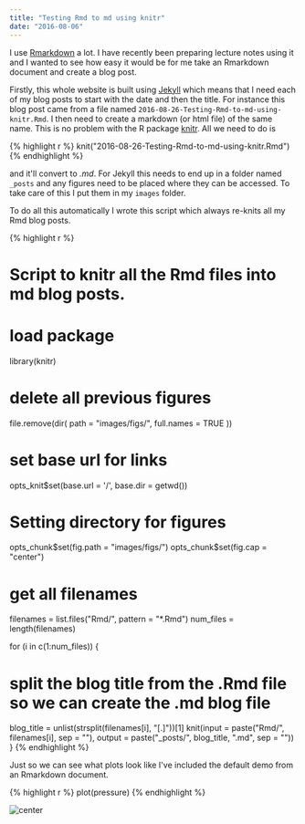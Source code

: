 ```yaml
---
title: "Testing Rmd to md using knitr"
date: "2016-08-06"
---
```




I use [Rmarkdown](http://rmarkdown.rstudio.com) a lot. I have recently been preparing lecture notes using it and I wanted to see how easy it would be for me take an Rmarkdown document and create a blog post. 

Firstly, this whole website is built using [Jekyll](https://jekyllrb.com/) which means that I need each of my blog posts to start with the date and then the title. For instance this blog post came from a file named `2016-08-26-Testing-Rmd-to-md-using-knitr.Rmd`. I then need to create a markdown (or html file) of the same name. This is no problem with the R package [knitr](http://yihui.name/knitr/). All we need to do is


{% highlight r %}
knit("2016-08-26-Testing-Rmd-to-md-using-knitr.Rmd")
{% endhighlight %}

and it'll convert to _.md_. For Jekyll this needs to end up in a folder named `_posts` and any figures need to be placed where they can be accessed. To take care of this I put them in my `images` folder.

To do all this automatically I wrote this script which always re-knits all my Rmd blog posts.

{% highlight r %}
# Script to knitr all the Rmd files into md blog posts.
# load package
library(knitr)

# delete all previous figures
file.remove(dir(
  path = "images/figs/",
  full.names = TRUE
))

# set base url for links
opts_knit$set(base.url = '/', base.dir = getwd())
# Setting directory for figures
opts_chunk$set(fig.path = "images/figs/")
opts_chunk$set(fig.cap = "center")

# get all filenames
filenames = list.files("Rmd/", pattern = "*.Rmd")
num_files = length(filenames)

for (i in c(1:num_files)) {
  # split the blog title from the .Rmd file so we can create the .md blog file
  blog_title = unlist(strsplit(filenames[i], "[.]"))[1]
  knit(input = paste("Rmd/", filenames[i], sep = ""),
       output = paste("_posts/", blog_title, ".md", sep = ""))
}
{% endhighlight %}

Just so we can see what plots look like I've included the default demo from an Rmarkdown document.


{% highlight r %}
plot(pressure)
{% endhighlight %}

![center](/images/figs/Test-Rmarkdown-1.png)

